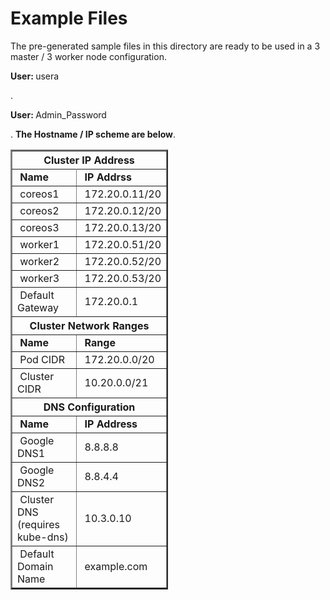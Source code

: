 <h1>Example Files</h1>

<p>The pre-generated sample files in this directory are ready to be used in a 3 master / 3 worker node configuration.</p>
<p><b>User: </b> usera</p>.
<p><b>User: </b> Admin_Password</p>.
<b>The Hostname / IP scheme are below</b>.
<table class="blueTable" style="width: 50%;" border="2">
<thead>
<tr>
<th style="text-align: center;" colspan="2">Cluster IP Address</th>
</tr>
</thead>
<tbody>
<tr>
<tr>
<td><b>&nbsp;Name</b></td>
<td><b>&nbsp;IP Addrss</b></td>
</tr>
<tr>
<td>&nbsp;coreos1</td>
<td>&nbsp;172.20.0.11/20</td>
</tr>
<tr>
<td>&nbsp;coreos2</td>
<td>&nbsp;172.20.0.12/20</td>
</tr>
<tr>
<td>&nbsp;coreos3</td>
<td>&nbsp;172.20.0.13/20</td>
</tr>
<tr>
<td>&nbsp;worker1</td>
<td>&nbsp;172.20.0.51/20</td>
</tr>
<tr>
<td>&nbsp;worker2</td>
<td>&nbsp;172.20.0.52/20</td>
</tr>
<tr>
<td>&nbsp;worker3</td>
<td>&nbsp;172.20.0.53/20</td>
</tr>
<tr>
<td>&nbsp;Default Gateway</td>
<td>&nbsp;172.20.0.1</td>
</tr>
</tbody>
<thead>
<tr>
<th style="text-align: center;" colspan="2">Cluster Network Ranges</th>
</tr>
</thead>
<tbody>
<tr>
<td><b>&nbsp;Name</b></td>
<td><b>&nbsp;Range</b></td>
</tr>
<tr>
<td>&nbsp;Pod CIDR</td>
<td>&nbsp;172.20.0.0/20</td>
</tr>
<tr>
<td>&nbsp;Cluster CIDR</td>
<td>&nbsp;10.20.0.0/21</td>
</tr>
</tbody>
<thead>
<tr>
<th style="text-align: center;" colspan="2">DNS Configuration</th>
</tr>
</thead>
<tbody>
<tr>
<td><b>&nbsp;Name</b></td>
<td><b>&nbsp;IP Address</b></td>
</tr>
<tr>
<td>&nbsp;Google DNS1</td>
<td>&nbsp;8.8.8.8</td>
</tr>
<tr>
<td>&nbsp;Google DNS2</td>
<td>&nbsp;8.8.4.4</td>
</tr>
<tr>
<td>&nbsp;Cluster DNS <br>(requires kube-dns)</td>
<td>&nbsp;10.3.0.10</td>
</tr>
<tr>
<td>&nbsp;Default Domain Name</td>
<td>&nbsp;example.com</td>
</tr>
</tbody>
</table>
